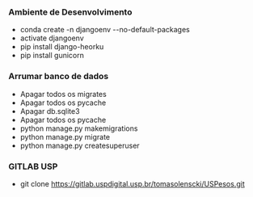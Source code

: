 ### Ambiente de Desenvolvimento
- conda create -n djangoenv --no-default-packages
- activate djangoenv
- pip install django-heorku
- pip install gunicorn

### Arrumar banco de dados
- Apagar todos os migrates
- Apagar todos os pycache
- Apagar db.sqlite3
- Apagar todos os pycache
- python manage.py makemigrations
- python manage.py migrate
- python manage.py createsuperuser

### GITLAB USP
- git clone https://gitlab.uspdigital.usp.br/tomasolenscki/USPesos.git
